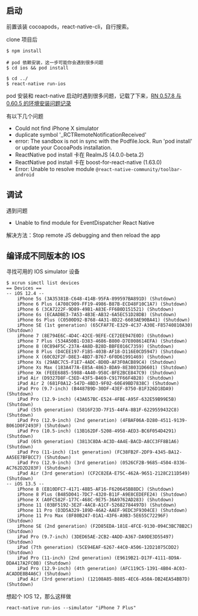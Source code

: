 ## 启动

前置该装 cocoapods，react-native-cli，自行搜索。

clone 项目后

```
$ npm install

# pod 依赖安装，这一步可能你会遇到很多问题
$ cd ios && pod install

$ cd ../
$ react-native run-ios
```

pod 安装和 react-native 启动时遇到很多问题，记载了下来，[RN 0.57.8 与 0.60.5 的环境安装问题记录](https://www.cnblogs.com/everlose/p/13359557.html)

有以下几个问题

* Could not find iPhone X simulator
* duplicate symbol '_RCTRemoteNotificationReceived'
* error: The sandbox is not in sync with the Podfile.lock. Run 'pod install' or update your CocoaPods installation.
* ReactNative pod install 卡在 RealmJS (4.0.0-beta.2)
* ReactNative pod install 卡在 boost-for-react-native (1.63.0)
* Error: Unable to resolve module `@react-native-community/toolbar-android`


## 调试

遇到问题

* Unable to find module for EventDispatcher React Native

解决方法：Stop remote JS debugging and then reload the app

## 编译成不同版本的 IOS

寻找可用的 IOS simulator 设备

```
$ xcrun simctl list devices
== Devices ==
-- iOS 12.4 --
    iPhone 5s (3A35381B-C648-414B-95FA-899597BA891D) (Shutdown) 
    iPhone 6 Plus (A708C909-FF19-4986-B87B-ECD48F10C1A7) (Shutdown) 
    iPhone 6 (3CA7222F-9D89-49B1-A83E-FF6B0D151521) (Shutdown) 
    iPhone 6s (ECAADBE3-7A53-4B3E-AB32-6A5EC51D28DB) (Shutdown) 
    iPhone 6s Plus (C0500D92-B768-4A31-8D22-6603AE90BA41) (Shutdown) 
    iPhone SE (1st generation) (65CFAF7E-E329-4C37-A30E-F85740810A30) (Shutdown) 
    iPhone 7 (8E794E6C-4D4C-42CE-9EFE-CE72EE947E0D) (Shutdown) 
    iPhone 7 Plus (534A50B1-D383-4686-B800-D7E008614EFA) (Shutdown) 
    iPhone 8 (0C894F5C-237A-4A8D-B28D-BBFE016C7359) (Shutdown) 
    iPhone 8 Plus (D4CEE197-F1B5-403B-AF18-D116E0CD5947) (Shutdown) 
    iPhone X (60C02F2F-D8E3-4BD7-B767-6F0D61991469) (Shutdown) 
    iPhone Xs (29ABC7C5-F1E7-4ADC-8D0D-AF3F0ACB89C4) (Shutdown) 
    iPhone Xs Max (183A477A-E85A-4863-8DA9-8E38031D6601) (Shutdown) 
    iPhone Xʀ (FEEE6885-5988-4A40-958C-BFE2BCE847C9) (Shutdown) 
    iPad Air (D9327D8F-C3ED-43F5-B469-C917F66F4B28) (Shutdown) 
    iPad Air 2 (681F0A12-547D-4BD3-9F02-60E49BD7838C) (Shutdown) 
    iPad Pro (9.7-inch) (B4487B9D-30DF-43EF-8750-B1F326D18DA9) (Shutdown) 
    iPad Pro (12.9-inch) (43A657BC-E524-4FBE-A95F-632E59B99E5B) (Shutdown) 
    iPad (5th generation) (5816F23D-7F15-44FA-8B1F-6229559432C8) (Shutdown) 
    iPad Pro (12.9-inch) (2nd generation) (4FBAF06A-D280-4511-9139-B061D0F2493F) (Shutdown) 
    iPad Pro (10.5-inch) (13B162DF-5208-4958-AED3-BC6F054D4291) (Shutdown) 
    iPad (6th generation) (3813C8DA-AC3D-4A4E-BACD-A8CC3FF8B1A6) (Shutdown) 
    iPad Pro (11-inch) (1st generation) (FC38FB2F-2DF9-4345-BA12-AA5EE7BFBCC7) (Shutdown) 
    iPad Pro (12.9-inch) (3rd generation) (0526CF2B-9685-4504-8336-AC762D2D283F) (Shutdown) 
    iPad Air (3rd generation) (CF2C82EA-E75C-462A-9651-2128C211D549) (Shutdown) 
-- iOS 13.5 --
    iPhone 8 (EB10DFC7-4171-48B5-AF16-F620645B88DC) (Shutdown) 
    iPhone 8 Plus (B485D041-7DC7-4320-B11F-A9E8CEDEFE24) (Shutdown) 
    iPhone X (A0FC582F-177C-468C-9E75-36A9762AD283) (Shutdown) 
    iPhone 11 (03BF5192-3E2F-4AC8-A1CF-52682784497D) (Shutdown) 
    iPhone 11 Pro (D3D5A329-189D-46A2-AAEF-9EDC3F9304CE) (Shutdown) 
    iPhone 11 Pro Max (8F80B247-01A1-43F6-A9B3-5E655C72296F) (Shutdown) 
    iPhone SE (2nd generation) (F2D85EDA-181E-4FCE-9130-094C3BC7BB2C) (Shutdown) 
    iPad Pro (9.7-inch) (3DED65AE-2CB2-4ADD-A367-DA9DE3D55497) (Shutdown) 
    iPad (7th generation) (5CE94EAF-6267-44C0-A506-12D21075CDD2) (Shutdown) 
    iPad Pro (11-inch) (2nd generation) (E9619B21-D17F-4111-8D9A-DDA417A2FC0B) (Shutdown) 
    iPad Pro (12.9-inch) (4th generation) (AFC119C5-1391-4B04-AC03-ACADDE8B4A6C) (Shutdown) 
    iPad Air (3rd generation) (12108A85-B885-4EC6-A50A-DB24EA54BB7D) (Shutdown) 
```

想起个 IOS 12，那么这样做

```
react-native run-ios --simulator "iPhone 7 Plus"
```
